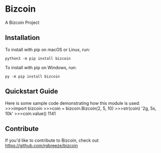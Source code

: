 # Bizcoin


A Bizcoin Project

## Installation

To install with pip on macOS or Linux, run:

    python3 -m pip install bizcoin

To install with pip on Windows, run:

    py -m pip install bizcoin

## Quickstart Guide

Here is some sample code demonstrating how this module is used:
	>>>import bizcoin
	>>>coin = bizcoin.Bizcoin(2, 5, 10)
	>>>str(coin)
	'2g, 5s, 10k'
	>>>coin.value()
	1141

## Contribute

If you'd like to contribute to Bizcoin, check out https://github.com/rgbreeze/bizcoin
